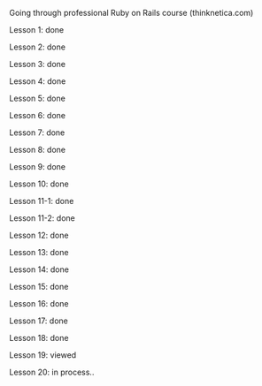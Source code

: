 Going through professional Ruby on Rails course (thinknetica.com)

Lesson 1: done

Lesson 2: done

Lesson 3: done

Lesson 4: done

Lesson 5: done

Lesson 6: done

Lesson 7: done

Lesson 8: done

Lesson 9: done

Lesson 10: done

Lesson 11-1: done

Lesson 11-2: done

Lesson 12: done

Lesson 13: done

Lesson 14: done

Lesson 15: done

Lesson 16: done

Lesson 17: done

Lesson 18: done

Lesson 19: viewed

Lesson 20: in process..

